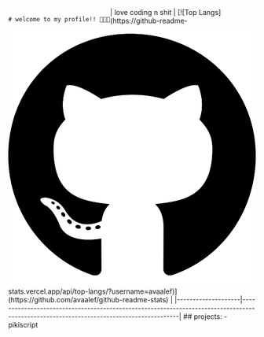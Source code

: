 <div style="float: left;">

    # welcome to my profile!! 👋👋👋
    
</div>
<div style="float: right">
  
  <img src="ASSETS/github.svg" alt="github">
  
</div>
| love coding n shit | [![Top Langs](https://github-readme-stats.vercel.app/api/top-langs/?username=avaalef)](https://github.com/avaalef/github-readme-stats) |
|--------------------|----------------------------------------------------------------------------------------------------------------------------------------|
## projects:
- pikiscript
